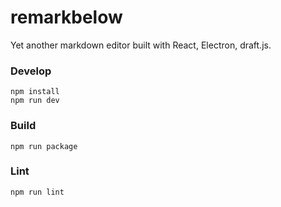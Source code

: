 # remarkbelow
Yet another markdown editor built with React, Electron, draft.js.

### Develop
```
npm install
npm run dev
```

### Build
```
npm run package
```

### Lint
```
npm run lint
```

